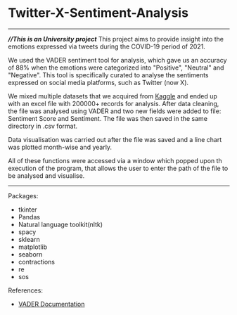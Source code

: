 # Twitter-X-Sentiment-Analysis
***
_**//This is an University project**_
This project aims to provide insight into the emotions expressed via tweets during the COVID-19 period of 2021.

We used the VADER sentiment tool for analysis, which gave us an accuracy of 88% when the emotions were categorized into "Positive", "Neutral" and "Negative". This tool is specifically curated to analyse the sentiments expressed on social media platforms, such as Twitter (now X). 

We mixed multiple datasets that we acquired from [Kaggle](https://kaggle.com/datasets) and ended up with an excel file with 200000+ records for analysis. After data cleaning, the file was analysed using VADER and two new fields were added to file: Sentiment Score and Sentiment. The file was then saved in the same directory in .csv format.

Data visualisation was carried out after the file was saved and a line chart was plotted month-wise and yearly.

All of these functions were accessed via a window which popped upon th execution of the program, that allows the user to enter the path of the file to be analysed and visualise.
***
Packages:
  * tkinter
  * Pandas
  * Natural language toolkit(nltk)
  * spacy
  * sklearn
  * matplotlib
  * seaborn
  * contractions
  * re
  * sos

References: 
  * [VADER Documentation](https://github.com/cjhutto/vaderSentiment)
  
